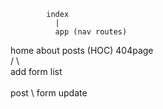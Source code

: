             index
              | 
              app (nav routes)
  home     about     posts (HOC)    404page        
                      /  \                           
             add   form   list                         
                           \
                            post
                              \ 
                               form update